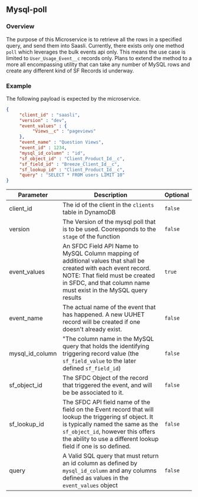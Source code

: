 ## Mysql-poll

### Overview

The purpose of this Microservice is to retrieve all the rows in a specified query, and send them into Saasli. Currently, there exists only one method `poll` which leverages the bulk events api only. This means the use case is limited to `User_Usage_Event__c` records only. Plans to extend the method to a more all encompassing utility that can take any number of MySQL rows and create any different kind of SF Records id underway.

### Example

The following payload is expected by the microservice.

```json
{
     "client_id" : "saasli",
     "version" : "dev",
     "event_values" : {
          "Views__c" : "pageviews"
     },
     "event_name" : "Question Views",
     "event_id" : 1234,
     "mysql_id_column" : "id",
     "sf_object_id" : "Client_Product_Id__c",
     "sf_field_id" : "Breeze_Client_Id__c",
     "sf_lookup_id" : "Client_Product_Id__c",
     "query" : "SELECT * FROM users LIMIT 10"
}
```

| Parameter | Description | Optional |
| --------- | ----------- | -------- |
| client_id | The id of the client in the `clients` table in DynamoDB | `false` |
| version | The Version of the mysql poll that is to be used. Cooresponds to the `stage` of the function | `false` |
| event_values | An SFDC Field API Name to MySQL Column mapping of additional values that shall be created with each event record. NOTE: That field must be created in SFDC, and that column name must exist in the MySQL query results | `true` |
| event_name | The actual name of the event that has happened. A new UUHET record will be created if one doesn't already exist. | `false` |
| mysql_id_column | "The column name in the MySQL query that holds the identifying triggering record value (the `sf_field_value` to the later defined `sf_field_id`)  | `false` |
| sf_object_id | The SFDC Object of the record that triggered the event, and will be be associated to it. | `false` | sf_field_id | The SFDC Field API name of the field that will be used to identify the triggering record. The value of which exists in the column specified by `mysql_id_column` | `false` |
| sf_lookup_id | The SFDC API field name of the field on the Event record that will lookup the triggering sf object. It is typically named the same as the `sf_object_id`, however this offers the ability to use a different lookup field if one is so defined. | `false` |
| query | A Valid SQL query that must return an id column as defined by `mysql_id_column` and any columns defined as values in the `event_values` object | `false` |
